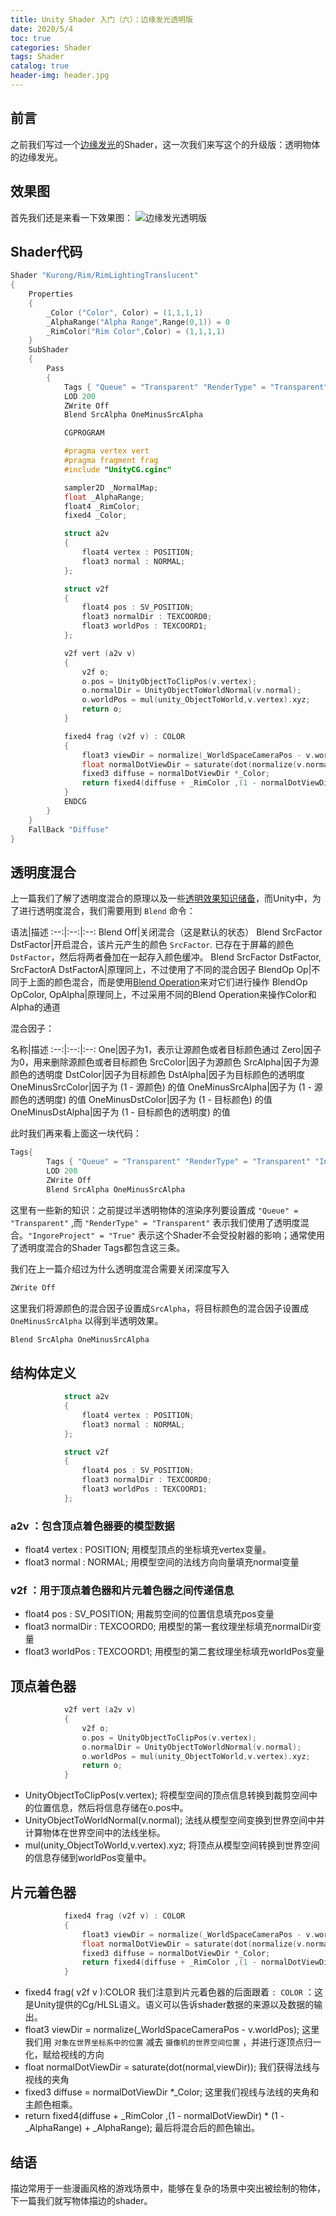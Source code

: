 ```yaml
---
title: Unity Shader 入门（六）：边缘发光透明版
date: 2020/5/4
toc: true 
categories: Shader
tags: Shader
catalog: true
header-img: header.jpg
---
```


## 前言

之前我们写过一个[边缘发光](https://chenwenling.cn/2019/05/02/shader-learning4/#more)的Shader，这一次我们来写这个的升级版：透明物体的边缘发光。

## 效果图

首先我们还是来看一下效果图：
![边缘发光透明版](shader-learning6/1.png)
<!--more-->
## Shader代码

```C++
Shader "Kurong/Rim/RimLightingTranslucent"
{
    Properties
    {
        _Color ("Color", Color) = (1,1,1,1)
        _AlphaRange("Alpha Range",Range(0,1)) = 0
        _RimColor("Rim Color",Color) = (1,1,1,1)
    }
    SubShader
    {
        Pass
        {
            Tags { "Queue" = "Transparent" "RenderType" = "Transparent" "IngoreProject" = "True"}
            LOD 200
            ZWrite Off
            Blend SrcAlpha OneMinusSrcAlpha

            CGPROGRAM

            #pragma vertex vert
            #pragma fragment frag
            #include "UnityCG.cginc"

            sampler2D _NormalMap;
            float _AlphaRange;
            float4 _RimColor;
            fixed4 _Color;

            struct a2v
            {
                float4 vertex : POSITION;
                float3 normal : NORMAL;
            };

            struct v2f
            {
                float4 pos : SV_POSITION;
                float3 normalDir : TEXCOORD0;
                float3 worldPos : TEXCOORD1;
            };

            v2f vert (a2v v)
            {
                v2f o;
                o.pos = UnityObjectToClipPos(v.vertex);
                o.normalDir = UnityObjectToWorldNormal(v.normal);
                o.worldPos = mul(unity_ObjectToWorld,v.vertex).xyz;
                return o;
            }

            fixed4 frag (v2f v) : COLOR
            {
                float3 viewDir = normalize(_WorldSpaceCameraPos - v.worldPos);
                float normalDotViewDir = saturate(dot(normalize(v.normalDir),viewDir));
                fixed3 diffuse = normalDotViewDir *_Color;
                return fixed4(diffuse + _RimColor ,(1 - normalDotViewDir) * (1 - _AlphaRange) + _AlphaRange);
            }
            ENDCG
        }
    }
    FallBack "Diffuse"
}
```

## 透明度混合

上一篇我们了解了透明度混合的原理以及一些[透明效果知识储备](https://chenwenling.cn/2019/05/03/shader-learning5/#more)，而Unity中，为了进行透明度混合，我们需要用到 `Blend` 命令：

语法|描述
:--:|:--:|:--:
Blend Off|关闭混合（这是默认的状态）
Blend SrcFactor DstFactor|开启混合，该片元产生的颜色 `SrcFactor`. 已存在于屏幕的颜色 `DstFactor`，然后将两者叠加在一起存入颜色缓冲。
Blend SrcFactor DstFactor, SrcFactorA DstFactorA|原理同上，不过使用了不同的混合因子
BlendOp Op|不同于上面的颜色混合，而是使用[Blend Operation](https://docs.unity3d.com/2019.2/Documentation/Manual/SL-Blend.html)来对它们进行操作
BlendOp OpColor, OpAlpha|原理同上，不过采用不同的Blend Operation来操作Color和Alpha的通道

混合因子：

名称|描述
:--:|:--:|:--:
One|因子为1，表示让源颜色或者目标颜色通过
Zero|因子为0，用来删除源颜色或者目标颜色
SrcColor|因子为源颜色
SrcAlpha|因子为源颜色的透明度
DstColor|因子为目标颜色
DstAlpha|因子为目标颜色的透明度
OneMinusSrcColor|因子为 (1 - 源颜色) 的值
OneMinusSrcAlpha|因子为 (1 - 源颜色的透明度) 的值
OneMinusDstColor|因子为 (1 - 目标颜色) 的值
OneMinusDstAlpha|因子为 (1 - 目标颜色的透明度) 的值

此时我们再来看上面这一块代码：

```C++
Tags{
        Tags { "Queue" = "Transparent" "RenderType" = "Transparent" "IngoreProject" = "True"}
        LOD 200
        ZWrite Off
        Blend SrcAlpha OneMinusSrcAlpha
```

这里有一些新的知识：之前提过半透明物体的渲染序列要设置成 `"Queue" = "Transparent"` ,而 `"RenderType" = "Transparent"` 表示我们使用了透明度混合。`"IngoreProject" = "True"` 表示这个Shader不会受投射器的影响；通常使用了透明度混合的Shader Tags都包含这三条。

我们在上一篇介绍过为什么透明度混合需要关闭深度写入

```C++
ZWrite Off
```

这里我们将源颜色的混合因子设置成`SrcAlpha`，将目标颜色的混合因子设置成 `OneMinusSrcAlpha` 以得到半透明效果。

```C++
Blend SrcAlpha OneMinusSrcAlpha
```

## 结构体定义

```C++
            struct a2v
            {
                float4 vertex : POSITION;
                float3 normal : NORMAL;
            };

            struct v2f
            {
                float4 pos : SV_POSITION;
                float3 normalDir : TEXCOORD0;
                float3 worldPos : TEXCOORD1;
            };
```

### a2v ：包含顶点着色器要的模型数据

- float4 vertex : POSITION; 用模型顶点的坐标填充vertex变量。
- float3 normal : NORMAL; 用模型空间的法线方向向量填充normal变量

### v2f ：用于顶点着色器和片元着色器之间传递信息

- float4 pos : SV_POSITION; 用裁剪空间的位置信息填充pos变量
- float3 normalDir : TEXCOORD0; 用模型的第一套纹理坐标填充normalDir变量
- float3 worldPos : TEXCOORD1; 用模型的第二套纹理坐标填充worldPos变量

## 顶点着色器

```C++
            v2f vert (a2v v)
            {
                v2f o;
                o.pos = UnityObjectToClipPos(v.vertex);
                o.normalDir = UnityObjectToWorldNormal(v.normal);
                o.worldPos = mul(unity_ObjectToWorld,v.vertex).xyz;
                return o;
            }
```

- UnityObjectToClipPos(v.vertex); 将模型空间的顶点信息转换到裁剪空间中的位置信息，然后将信息存储在o.pos中。
- UnityObjectToWorldNormal(v.normal); 法线从模型空间变换到世界空间中并计算物体在世界空间中的法线坐标。
- mul(unity_ObjectToWorld,v.vertex).xyz; 将顶点从模型空间转换到世界空间的信息存储到worldPos变量中。

## 片元着色器

```C++
            fixed4 frag (v2f v) : COLOR
            {
                float3 viewDir = normalize(_WorldSpaceCameraPos - v.worldPos);
                float normalDotViewDir = saturate(dot(normalize(v.normalDir),viewDir));
                fixed3 diffuse = normalDotViewDir *_Color;
                return fixed4(diffuse + _RimColor ,(1 - normalDotViewDir) * (1 - _AlphaRange) + _AlphaRange);
            }
```

- fixed4 frag( v2f v ):COLOR 我们注意到片元着色器的后面跟着 `: COLOR` ：这是Unity提供的Cg/HLSL语义。语义可以告诉shader数据的来源以及数据的输出。
- float3 viewDir = normalize(_WorldSpaceCameraPos - v.worldPos); 这里我们用 `对象在世界坐标系中的位置` 减去 `摄像机的世界空间位置` ，并进行逐顶点归一化，赋给视线的方向
- float normalDotViewDir = saturate(dot(normal,viewDir)); 我们获得法线与视线的夹角
- fixed3 diffuse = normalDotViewDir *_Color; 这里我们视线与法线的夹角和主颜色相乘。
- return fixed4(diffuse + _RimColor ,(1 - normalDotViewDir) * (1 - _AlphaRange) + _AlphaRange); 最后将混合后的颜色输出。

## 结语

描边常用于一些漫画风格的游戏场景中，能够在复杂的场景中突出被绘制的物体，下一篇我们就写物体描边的shader。

